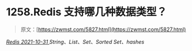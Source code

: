<!--yml
category: 未分类
date: 0001-01-01 00:00:00
-->

# 1258.Redis 支持哪几种数据类型？

> 原文：[https://zwmst.com/5827.html](https://zwmst.com/5827.html)

   [ *Redis* ](https://zwmst.com/redis)*[ <time datetime="2021-11-01T00:55:15+08:00"> 2021-10-31 </time> ](https://zwmst.com/5827.html)  String、List、Set、Sorted Set、hashes*